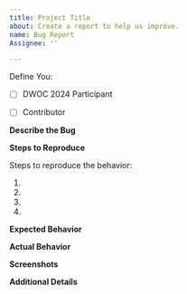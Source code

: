 ```yaml
---
title: Project Title
about: Create a report to help us improve.
name: Bug Report
Assignee: ''

---
```


Define You:

- [ ] DWOC 2024 Participant 
- [ ] Contributor


<!-- Have you talked to any of the Moderators or Project Admin (Prathima Kadari) before creating this issue? If not, just have a quick discussion and then once approved, create this issue. -->

**Describe the Bug**

<!-- A clear and concise description of what the bug is. -->

**Steps to Reproduce**

Steps to reproduce the behavior:

1. 
2. 
3. 
4. 

**Expected Behavior**

<!-- A clear and concise description of what you expected to happen. -->

**Actual Behavior**

<!-- A clear and concise description of how the code performed w.r.t expectations. -->

**Screenshots**

<!-- If applicable, add screenshots to help explain your problem. -->

**Additional Details**

<!-- Write some additional details if you can, which might help to debug the issue quicker. -->
